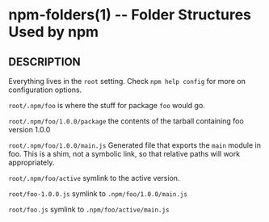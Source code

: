 npm-folders(1) -- Folder Structures Used by npm
===============================================

## DESCRIPTION

Everything lives in the `root` setting.  Check `npm help config` for more
on configuration options.

`root/.npm/foo` is where the stuff for package `foo` would go.

`root/.npm/foo/1.0.0/package` the contents of the tarball containing foo
version 1.0.0

`root/.npm/foo/1.0.0/main.js` Generated file that exports the `main` module in
foo.  This is a shim, not a symbolic link, so that relative paths will work
appropriately.

`root/.npm/foo/active` symlink to the active version.

`root/foo-1.0.0.js` symlink to `.npm/foo/1.0.0/main.js`

`root/foo.js` symlink to `.npm/foo/active/main.js`
